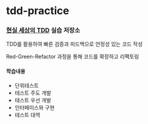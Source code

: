 # tdd-practice
### [현실 세상의 TDD](https://www.fastcampus.co.kr/dev_red_ygw) 실습 저장소

TDD를 활용하여 빠른 검증과 피드백으로 안정성 있는 코드 작성

Red-Green-Refactor 과정을 통해 코드를 확장하고 리팩토링

#### 학습내용

* 단위테스트
* 테스트 주도 개발
* 테스트 우선 개발
* 인터페이스와 구현
* 테스트 대역

